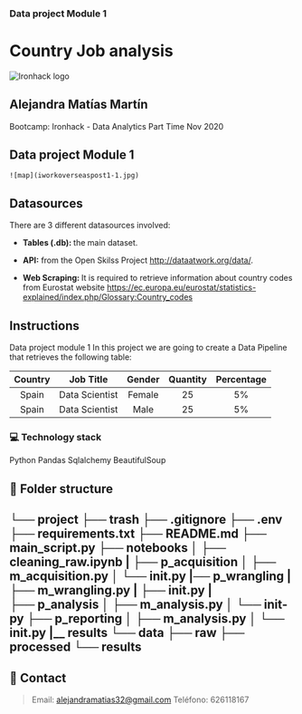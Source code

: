 
### Data project Module 1
# Country Job analysis 

![Ironhack logo](https://i.imgur.com/1QgrNNw.png)

## Alejandra Matías Martín

Bootcamp: Ironhack - Data Analytics Part Time Nov 2020

Data project Module 1
---

	![map](iworkoverseaspost1-1.jpg)

## Datasources

There are 3 different datasources involved:

- <strong>Tables (.db): </strong> the main dataset.

- <strong>API:</strong> from the Open Skilss Project <http://dataatwork.org/data/>.

- <strong>Web Scraping: </strong> It is required to retrieve information about country codes from Eurostat website <https://ec.europa.eu/eurostat/statistics-explained/index.php/Glossary:Country_codes>


## Instructions
Data project module 1
In this project we are going to create a Data Pipeline that retrieves the following table:

| Country       | Job Title      | Gender | Quantity | Percentage |
| :-----------: |:-------------: | :-----:| :-------:| :---------:|
| Spain         | Data Scientist | Female | 25       | 5%         | 
| Spain         | Data Scientist | Male   | 25       | 5%         |

### :computer: **Technology stack**
Python
Pandas
Sqlalchemy
BeautifulSoup




## :file_folder: Folder structure
└── project
    ├── __trash__
    ├── .gitignore
    ├── .env
    ├── requirements.txt
    ├── README.md
    ├── main_script.py
    ├── notebooks
    │   ├── cleaning_raw.ipynb
    |
    ├── p_acquisition
    │   ├── m_acquisition.py
    │   └── __init__.py
    |── p_wrangling
    |    ├── m_wrangling.py
    |    ├── __init__.py
    |   
    ├── p_analysis
    │   ├── m_analysis.py
    │   └── __init__-py
    ├── p_reporting
    │   ├── m_analysis.py
    │   └── __init__.py
    |__ results
    └── data
        ├── raw
        ├── processed
        └── results
---

## :love_letter: Contact
> Email: <alejandramatias32@gmail.com>
> Teléfono: 626118167


